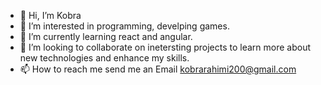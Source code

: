 - 👋 Hi, I’m Kobra 
- 👀 I’m interested in programming, develping games.
- 🌱 I’m currently learning react and angular.
- 💞️ I’m looking to collaborate on inetersting projects to learn more about new technologies and enhance my skills.
- 📫 How to reach me send me an Email kobrarahimi200@gmail.com

<!---
reyhan1988/reyhan1988 is a ✨ special ✨ repository because its `README.md` (this file) appears on your GitHub profile.
You can click the Preview link to take a look at your changes.
--->
